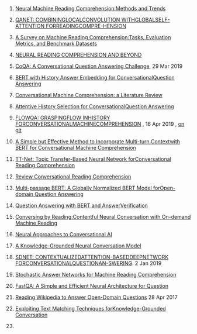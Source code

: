 1. [Neural Machine Reading Comprehension:Methods and Trends](https://arxiv.org/pdf/1907.01118v1.pdf)

2. [QANET:   COMBININGLOCALCONVOLUTION   WITHGLOBALSELF-ATTENTION   FORREADINGCOMPRE-HENSION](https://arxiv.org/pdf/1804.09541.pdf)

3. [A Survey on Machine Reading Comprehension:Tasks, Evaluation Metrics, and Benchmark Datasets](https://arxiv.org/pdf/2006.11880v1.pdf)
4. [NEURAL READING COMPREHENSION AND BEYOND](https://www.cs.princeton.edu/~danqic/papers/thesis.pdf)
5. [CoQA: A Conversational Question Answering Challenge](https://arxiv.org/pdf/1808.07042.pdf), 29 Mar 2019
6. [BERT with History Answer Embedding for ConversationalQuestion Answering](https://arxiv.org/pdf/1905.05412.pdf)
7. [Conversational Machine Comprehension: a Literature Review](https://arxiv.org/pdf/2006.00671.pdf)
8. [Attentive History Selection for ConversationalQuestion Answering](https://dl.acm.org/doi/pdf/10.1145/3357384.3357905)
9. [FLOWQA: GRASPINGFLOW INHISTORY FORCONVERSATIONALMACHINECOMPREHENSION](https://arxiv.org/pdf/1810.06683.pdf) , 16 Apr 2019 ,  [   on git](https://github.com/momohuang/FlowQA)

10. [A Simple but Effective Method to Incorporate Multi-turn Contextwith BERT for Conversational Machine Comprehension](https://arxiv.org/pdf/1905.12848.pdf)
11. [TT-Net: Topic Transfer-Based Neural Network forConversational Reading Comprehension](https://ieeexplore.ieee.org/stamp/stamp.jsp?tp=&arnumber=8805064&tag=1)
12. [Review Conversational Reading Comprehension](https://arxiv.org/pdf/1902.00821.pdf)
13. [Multi-passage BERT: A Globally Normalized BERT Model forOpen-domain Question Answering](https://arxiv.org/pdf/1908.08167.pdf)
14. [Question Answering with BERT and AnswerVerification](http://web.stanford.edu/class/cs224n/reports/default/15763476.pdf)
15. [Conversing by Reading:Contentful Neural Conversation with On-demand Machine Reading](https://arxiv.org/pdf/1906.02738.pdf)
16. [Neural Approaches to Conversational AI](https://arxiv.org/pdf/1809.08267.pdf)
17. [A Knowledge-Grounded Neural Conversation Model](https://arxiv.org/pdf/1702.01932.pdf)
18. [SDNET:  CONTEXTUALIZEDATTENTION-BASEDDEEPNETWORK   FORCONVERSATIONALQUESTIONAN-SWERING](https://arxiv.org/pdf/1812.03593.pdf).  2 Jan 2019
19. [Stochastic Answer Networks for Machine Reading Comprehension](https://arxiv.org/pdf/1712.03556.pdf)
20. [FastQA: A Simple and Efficient Neural Architecture for Question](https://arxiv.org/pdf/1703.04816v1.pdf)
21. [Reading Wikipedia to Answer Open-Domain Questions](https://arxiv.org/pdf/1704.00051.pdf) 28 Apr 2017
22. [Exploiting Text Matching Techniques forKnowledge-Grounded Conversation](https://ieeexplore.ieee.org/stamp/stamp.jsp?tp=&arnumber=9136717&tag=1)
23. []()


